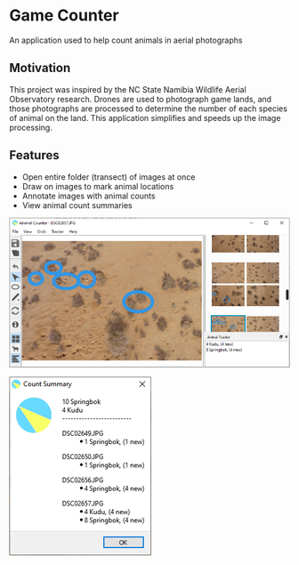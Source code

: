 # Game Counter

An application used to help count animals in aerial photographs

## Motivation

This project was inspired by the NC State Namibia Wildlife Aerial Observatory research. Drones are used to photograph game lands, and those photographs are processed to determine the number of each species of animal on the land. This application simplifies and speeds up the image processing.

## Features

* Open entire folder (transect) of images at once
* Draw on images to mark animal locations
* Annotate images with animal counts
* View animal count summaries

![Screenshot](assets/screenshot1.png)

![Screenshot](assets/countsummary.png)